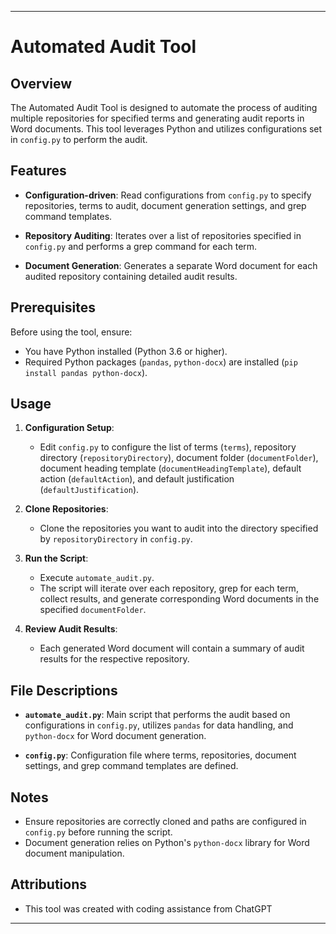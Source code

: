---

# Automated Audit Tool

## Overview

The Automated Audit Tool is designed to automate the process of auditing multiple repositories for specified terms and generating audit reports in Word documents. This tool leverages Python and utilizes configurations set in `config.py` to perform the audit.

## Features

- **Configuration-driven**: Read configurations from `config.py` to specify repositories, terms to audit, document generation settings, and grep command templates.
  
- **Repository Auditing**: Iterates over a list of repositories specified in `config.py` and performs a grep command for each term.
  
- **Document Generation**: Generates a separate Word document for each audited repository containing detailed audit results.

## Prerequisites

Before using the tool, ensure:
- You have Python installed (Python 3.6 or higher).
- Required Python packages (`pandas`, `python-docx`) are installed (`pip install pandas python-docx`).

## Usage

1. **Configuration Setup**:
   - Edit `config.py` to configure the list of terms (`terms`), repository directory (`repositoryDirectory`), document folder (`documentFolder`), document heading template (`documentHeadingTemplate`), default action (`defaultAction`), and default justification (`defaultJustification`).

2. **Clone Repositories**:
   - Clone the repositories you want to audit into the directory specified by `repositoryDirectory` in `config.py`.

3. **Run the Script**:
   - Execute `automate_audit.py`.
   - The script will iterate over each repository, grep for each term, collect results, and generate corresponding Word documents in the specified `documentFolder`.

4. **Review Audit Results**:
   - Each generated Word document will contain a summary of audit results for the respective repository.

## File Descriptions

- **`automate_audit.py`**: Main script that performs the audit based on configurations in `config.py`, utilizes `pandas` for data handling, and `python-docx` for Word document generation.
  
- **`config.py`**: Configuration file where terms, repositories, document settings, and grep command templates are defined.

## Notes

- Ensure repositories are correctly cloned and paths are configured in `config.py` before running the script.
- Document generation relies on Python's `python-docx` library for Word document manipulation.

## Attributions
- This tool was created with coding assistance from ChatGPT

---
